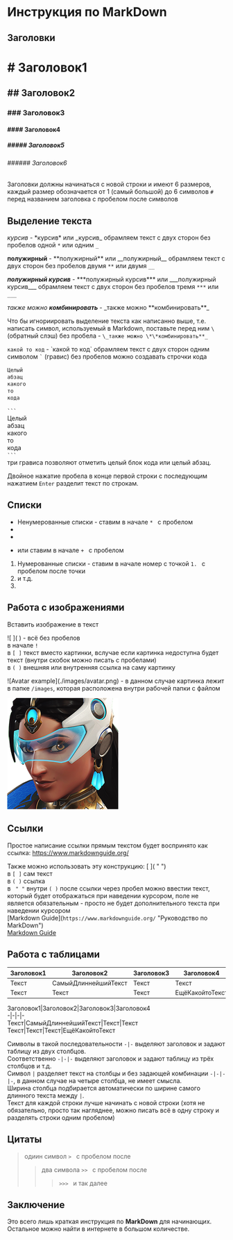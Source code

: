 # Инструкция по MarkDown

## Заголовки
 
# \# Заголовок1
## \#\# Заголовок2
### \#\#\# Заголовок3
#### \#\#\#\# Заголовок4
##### \#\#\#\#\# Заголовок5
###### \#\#\#\#\#\# Заголовок6
Заголовки должны начинаться с новой строки и имеют 6 размеров, каждый размер обозначается от 1 (самый большой) до 6 символов `# ` перед названием заголовка с пробелом после символов 

## Выделение текста

*курсив* - \*курсив* или \_курсив_ обрамляем текст c двух сторон без пробелов одной `*` или одним `_`

**полужирный** - \*\*полужирный** или \_\_полужирный__ обрамляем текст c двух сторон без пробелов двумя `**` или двумя `__`

***полужирный курсив*** - \*\*\*полужирный курсив*** или \_\_\_полужирный курсив___ обрамляем текст c двух сторон без пробелов тремя `***` или `___`

_также можно **комбинировать**_ - \_также можно \*\*комбинировать**_

Что бы игнориировать выделение текста как написанно выше, т.е. написать символ, используемый в Markdown, поставьте перед ним `\​` (обратный слэш) без пробела - `\​_также можно \​*\​*комбинировать**_`

`какой то код` - \`какой то код\` обрамляем текст c двух сторон одним символом `` ` `` (гравис) без пробелов можно создавать строчки кода

```
Целый
абзац
какого
то
кода
```
`` ``` ``  
Целый  
абзац  
какого  
то  
кода  
`` ``` ``  
три грависа позволяют отметить целый блок кода или целый абзац.

Двойное нажатие пробела в конце первой строки с последующим нажатием `Enter` разделит текст по строкам.

## Списки

* Ненумерованные списки - ставим в начале `* ` с пробелом
* 
* 
+ или ставим в начале `+ ` с пробелом

1. Нумерованные списки - ставим в начале номер с точкой `1. ` с пробелом после точки
2. и т.д.
3. 

## Работа с изображениями

Вставить изображение в текст

!​[ ]​( ) - всё без пробелов  
в начале `!`  
в `[ ]` текст вместо картинки, вслучае если картинка недоступна будет текст (внутри скобок можно писать с пробелами)  
в `( )` внешняя или внутренняя ссылка на саму картинку

!\[Avatar example](./images/avatar.png) - в данном случае картинка лежит в папке `/images`, которая расположена внутри рабочей папки с файлом

![Avatar example](./images/avatar.png)

## Сcылки

Простое написание ссылки прямым текстом будет воспринято как ссылка: https://www.markdownguide.org/

Также можно использовать эту конструкцию:
[ ]​( " ")  
в `[ ]` сам текст  
в `( )` ссылка  
в ` " "` внутри `( )` после ссылки через пробел можно ввестии текст, который будет отображаться при наведении курсором, поле не является обязательным - просто не будет дополнительного текста при наведении курсором  
[Markdown Guide]\(`https://www.markdownguide.org/` "Руководство по MarkDown")  
[Markdown Guide](https://www.markdownguide.org/ "Руководство по MarkDown")

## Работа с таблицами

Заголовок1|Заголовок2|Заголовок3|Заголовок4
-|-|-|-
Текст|СамыйДлиннейшийТекст|Текст|Текст
Текст|Текст|Текст|ЕщёКакойтоТекст

Заголовок1\|Заголовок2|Заголовок3|Заголовок4  
-|-|-|-  
Текст|СамыйДлиннейшийТекст|Текст|Текст  
Текст|Текст|Текст|ЕщёКакойтоТекст

Символы в такой последовательности `-|-` выделяют заголовок и задают таблицу из двух столбцов.  
Соответственно `-|-|-` выделяют заголовок и задают таблицу из трёх столбцов и т.д.  
Символ `|` разделяет текст на столбцы и без задающей комбинации `-|-|-|-`, в данном случае на четыре столбца, не имеет смысла.   
Ширина столбца подбирается автоматически по ширине самого длинного текста между `|`.  
Текст для каждой строки лучше начинать с новой строки (хотя не обязательно, просто так нагляднее, можно писать всё в одну строку и разделять строки одним пробелом)

## Цитаты

> одиин символ `> ` с пробелом после
>> два символа `>> ` с пробелом после
>>> `>>> ` и так далее

## Заключение

Это всего лишь краткая инструкция по __MarkDown__ для начинающих. Остальное можно найти в интернете в большом количестве.